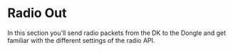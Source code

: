 # Radio Out

In this section you'll send radio packets from the DK to the Dongle and get familiar with the different settings of the radio API.






